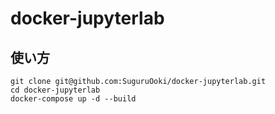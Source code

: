 # docker-jupyterlab

## 使い方

```
git clone git@github.com:SuguruOoki/docker-jupyterlab.git
cd docker-jupyterlab
docker-compose up -d --build
```
